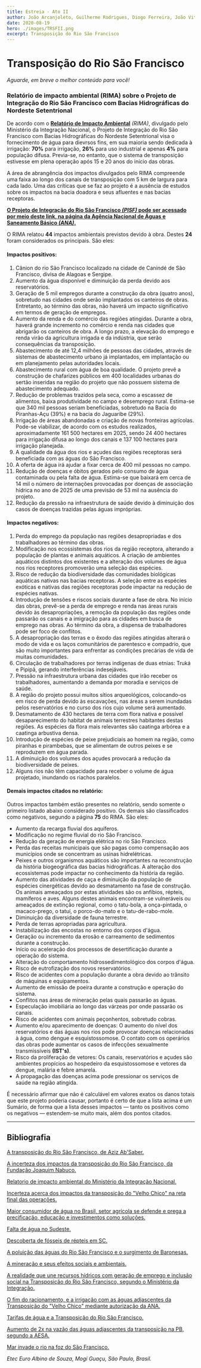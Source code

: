 ```yaml
---
title: Estreia - Ato II
author: João Arcanjoleto, Guilherme Rodrigues, Diogo Ferreira, João Vitor Eugênio, João Henrique Cadoni Negri, Pedro Ferreira Alves, Henrique Cipriano Alnselmo
date: 2020-08-19
hero: ./images/TRSFII.png
excerpt: Transposição do Rio São Francisco
---
```


# Transposição do Rio São Francisco


_Aguarde, em breve o melhor conteúdo para você!_


### Relatório de impacto ambiental **(RIMA)** sobre o Projeto de Integração do Rio São Francisco com Bacias Hidrográficas do Nordeste Setentrional


De acordo com o [**Relatório de Impacto Ambiental**](https://web.archive.org/web/20111130061526/http://www.integracao.gov.br/saofrancisco/integracao/rima.asp) _(RIMA)_, divulgado pelo Ministério da Integração Nacional, o Projeto de Integração do Rio São Francisco com Bacias Hidrográficas do Nordeste Setentrional visa o fornecimento de água para dievrsos fins, em sua maioria sendo dedicada à irrigação: **70%** para irrigação, **26%** para uso industrial e apenas **4%** para população difusa. Previa-se, no entanto, que o sistema de transposição estivesse em plena operação após 15 e 20 anos do início das obras.

A área de abrangência dos impactos divulgados pelo RIMA compreende uma faixa ao longo dos canais de transposição com 5 km de largura para cada lado. Uma das críticas que se faz ao projeto é a ausência de estudos sobre os impactos na bacia doadora e seus afluentes e nas bacias receptoras.

[**O Projeto de Integração do Rio São Francisco _(PISF)_ pode ser acessado por meio deste link, na página da Agência Nacional de Águas e Saneamento Básico _(ANA)_.**](https://www.ana.gov.br/regulacao/outorga-e-fiscalizacao/pisf)

O RIMA relatou **44** impactos ambientais previstos devido à obra. Destes **24** foram considerados os principais. São eles:

#### Impactos positivos:

1. Cânion do rio São Francisco localizado na cidade de Canindé de São Francisco, divisa de Alagoas e Sergipe.
2. Aumento da água disponível e diminuição da perda devido aos reservatórios.
3. Geração de 5 mil empregos durante a construção da obra (quatro anos), sobretudo nas cidades onde serão implantados os canteiros de obras. Entretanto, ao término das obras, não haverá um impacto significativo em termos de geração de empregos.
4. Aumento da renda e do comércio das regiões atingidas. Durante a obra, haverá grande incremento no comércio e renda nas cidades que abrigarão os canteiros de obra. A longo prazo, a elevação do emprego e renda virão da agricultura irrigada e da indústria, que serão consequências da transposição.
5. Abastecimento de até 12,4 milhões de pessoas das cidades, através de sistemas de abastecimento urbano já implantados, em implantação ou em planejamento pelas autoridades locais.
6. Abastecimento rural com água de boa qualidade. O projeto prevê a construção de chafarizes públicos em 400 localidades urbanas do sertão inseridas na região do projeto que não possuem sistema de abastecimento adequado.
7. Redução de problemas trazidos pela seca, como a escassez de alimentos, baixa produtividade no campo e desemprego rural. Estima-se que 340 mil pessoas seriam beneficiadas, sobretudo na Bacia do Piranhas-Açu (39%) e na bacia do Jaguaribe (29%).
8. Irrigação de áreas abandonadas e criação de novas fronteiras agrícolas. Pode-se viabilizar, de acordo com os estudos realizados, aproximadamente 161 500 hectares em 2025, sendo 24 400 hectares para irrigação difusa ao longo dos canais e 137 100 hectares para irrigação planejada.
9. A qualidade da água dos rios e açudes das regiões receptoras será beneficiada com as águas do São Francisco.
10. A oferta de água irá ajudar a fixar cerca de 400 mil pessoas no campo.
11. Redução de doenças e óbitos gerados pelo consumo de água contaminada ou pela falta de água. Estima-se que baixará em cerca de 14 mil o número de internações provocadas por doenças de associação hídrica no ano de 2025 de uma previsão de 53 mil na ausência do projeto.
12. Redução da pressão na infraestrutura de saúde devido à diminuição dos casos de doenças trazidas pelas águas impróprias.

#### Impactos negativos:

1. Perda do emprego da população nas regiões desapropriadas e dos trabalhadores ao término das obras.
2. Modificação nos ecossistemas dos rios da região receptora, alterando a população de plantas e animais aquáticos. A criação de ambientes aquáticos distintos dos existentes e a alteração dos volumes de água nos rios receptores promoverão uma seleção das espécies.
3. Risco de redução da biodiversidade das comunidades biológicas aquáticas nativas nas bacias receptoras. A seleção entre as espécies exóticas e nativas das regiões receptoras pode impactar na redução de espécies nativas.
4. Introdução de tensões e riscos sociais durante a fase de obra. No início das obras, prevê-se a perda de emprego e renda nas áreas rurais devido às desapropriações, a remoção da população das regiões onde passarão os canais e a imigração para as cidades em busca de emprego nas obras. Ao término da obra, a dispensa de trabalhadores pode ser foco de conflitos.
5. A desapropriação das terras e o êxodo das regiões atingidas alterará o modo de vida e os laços comunitários de parentesco e compadrio, que são muito importantes para enfrentar as condições precárias de vida de muitas comunidades.
6. Circulação de trabalhadores por terras indígenas de duas etnias: Truká e Pipipã, gerando interferências indesejáveis.
7. Pressão na infraestrutura urbana das cidades que irão receber os trabalhadores, aumentando a demanda por moradia e serviços de saúde.
8. A região do projeto possui muitos sítios arqueológicos, colocando-os em risco de perda devido às escavações, nas áreas a serem inundadas pelos reservatórios e no curso dos rios cujo volume será aumentado.
9. Desmatamento de 430 hectares de terra com flora nativa e possível desaparecimento do habitat de animais terrestres habitantes destas regiões. As espécies da flora mais relevantes são caatinga arbórea e a caatinga arbustiva densa.
10. Introdução de espécies de peixe prejudiciais ao homem na região, como piranhas e pirambebas, que se alimentam de outros peixes e se reproduzem em água parada.
11. A diminuição dos volumes dos açudes provocará a redução da biodiversidade de peixes.
12. Alguns rios não têm capacidade para receber o volume de água projetado, inundando os riachos paralelos.

#### Demais impactos citados no relatório:

Outros impactos também estão presentes no relatório, sendo somente o primeiro listado abaixo considerado positivo. Os demais são classificados como negativos, segundo a página **75** do RIMA. São eles:

- Aumento da recarga fluvial dos aquíferos.
- Modificação no regime fluvial do rio São Francisco.
- Redução da geração de energia elétrica no rio São Francisco.
- Perda das receitas municipais que são pagas como compensação aos municípios onde se concentram as usinas hidrelétricas.
- Peixes e outros organismos aquáticos são importantes na reconstrução da história biogeográfica das bacias hidrográficas. A alteração dos ecossistemas pode impactar no conhecimento da história da região.
- Aumento das atividades de caça e diminuição da população de espécies cinergéticas devido ao desmatamento na fase de construção. Os animais ameaçados por estas atividades são os anfíbios, répteis, mamíferos e aves. Alguns destes animais encontram-se vulneráveis ou ameaçados de extinção regional, como o tatu-bola, a onça-pintada, o macaco-prego, o tatuí, o porco-do-mato e o tatu-de-rabo-mole.
- Diminuição da diversidade de fauna terrestre.
- Perda de terras apropriadas para agricultura.
- Instabilização das encostas no entorno dos corpos d'água.
- Geração ou incremento da erosão e carreamento de sedimentos durante a construção.
- Início ou aceleração dos processos de desertificação durante a operação do sistema.
- Alteração do comportamento hidrossedimentológico dos corpos d'água.
- Risco de eutrofização dos novos reservatórios.
- Risco de acidentes com a população durante a obra devido ao trânsito de máquinas e equipamentos.
- Aumento de emissão de poeira durante a construção e operação do sistema.
- Conflitos nas áreas de mineração pelas quais passarão as águas.
- Especulação imobiliária ao longo das várzeas por onde passarão os canais.
- Risco de acidentes com animais peçonhentos, sobretudo cobras.
- Aumento e/ou aparecimento de doenças: O aumento do nível dos reservatórios e das águas nos rios pode provocar doenças relacionadas à água, como dengue e esquistossomose. O contato com os operários das obras pode aumentar os casos de infecções sexualmente transmissíveis **(IST's)**.
- Risco da proliferação de vetores: Os canais, reservatórios e açudes são ambientes propícios ao hospedeiro da esquistossomose e vetores da dengue, malária e febre amarela.
- A propagação das doenças acima pode pressionar os serviços de saúde na região atingida.

É necessário afirmar que não é calculável em valores exatos os danos totais que este projeto poderia causar, portanto é certo de que a lista acima é um Sumário, de forma que a lista desses impactos — tanto os positivos como os negativos — estendem-se muito mais, além dos pontos citados.

---


## Bibliografia

[A transposição do Rio São Francisco, de Aziz Ab'Saber.](https://www.revistas.usp.br/revusp/article/download/13527/15345/ "Porta de Revistas da USP")

[A incerteza dos impactos da transposição do Rio São Francisco, da Fundação Joaquim Nabuco.](https://www.fundaj.gov.br/index.php/transposicao-do-rio-sao-francisco/11594-com-mais-de-90-da-transposicao-concluida-impactos-ambientais-no-rio-sao-francisco-ainda-sao-incertos "Fundação Joaquim Nabuco")

[Relatorio de impacto ambiental do Ministério da Integração Nacional.](https://web.archive.org/web/20111130061526/http://www.integracao.gov.br/saofrancisco/integracao/rima.asp)

[Incerteza acerca dos impactos da transposição do "Velho Chico" na reta final das operações.](https://g1.globo.com/natureza/desafio-natureza/noticia/2019/12/21/com-mais-de-90percent-da-transposicao-concluida-impactos-ambientais-no-rio-sao-francisco-ainda-sao-incertos.ghtml)

[Maior consumidor de água no Brasil, setor agrícola se defende e prega a precificação, educação e investimentos como soluções.](http://arquivos.ana.gov.br/institucional/sag/CobrancaUso/Noticias/BrasilPost-MaiorConsumidorDeAguaSetorAgricolaSeDefendeEPregaAPrecificacao,EducacaoEInvestimentos.pdf)

[Falta de água no Sudeste.](https://www.huffpostbrasil.com/2015/01/23/quase-77-milhoes-de-brasileiros-de-sao-paulo-rio-de-janeiro-e-m_n_6530776.html?utm_hp_ref=br-agencia-nacional-de-aguas)

[Descoberta de fósseis de répteis em SC.](https://g1.globo.com/sc/santa-catarina/noticia/2020/05/19/fosseis-de-repteis-que-viveram-antes-dos-dinossauros-sao-descobertos-em-sc.ghtml)

[A poluição das águas do Rio São Francisco e o surgimento de Baronesas.](https://g1.globo.com/ba/bahia/noticia/2020/06/03/trecho-do-rio-sao-francisco-e-tomado-por-baronesas-e-coordenador-de-comite-critica-estamos-ingerindo-agua-poluida.ghtml)

[A mineração e seus efeitos sociais e ambientais.](https://www.em.com.br/app/noticia/gerais/2019/02/17/interna_gerais,1031029/como-a-mineracao-devora-montanhas-e-amedronta-moradores-ao-redor-de-bh.shtml)

[A realidade que une recursos hídricos com geração de emprego e inclusão social na Transposição do Rio São Francisco, segundo o Ministério da Integração.](https://web.archive.org/web/20101031105416/http://www.mi.gov.br/saofrancisco/noticias/noticia.asp?id=3135)

[O fim do racionamento, e a irrigação com as águas adjascentes da Transposição do "Velho Chico" mediante autorização da ANA.](https://g1.globo.com/pb/paraiba/noticia/ana-autoriza-irrigacao-com-agua-da-transposicao-e-fim-de-racionamento-na-pb.ghtml)

[Tarifas de água e a Transposição do Rio São Francisco.](https://politica.estadao.com.br/noticias/geral,transposicao-do-rio-sao-francisco-esbarra-em-preco-da-tarifa-de-agua,816577)

[Aumento de 2x na vazão das águas adjascentes da transposição na PB, segundo a AESA.](https://g1.globo.com/pb/paraiba/noticia/vazao-de-agua-da-transposicao-do-rio-sao-francisco-para-a-pb-deve-dobrar-diz-aesa.ghtml)

[Mar invade o rio na foz do São Francisco.](https://agenciadenoticias.ibge.gov.br/agencia-noticias/2012-agencia-de-noticias/noticias/23353-mar-invade-o-rio-na-foz-do-sao-francisco#:~:text=A%20ilha%20do%20Cabe%C3%A7o%20fica,Sergipe%2C%20e%20des%C3%A1gua%20no%20Atl%C3%A2ntico.&text=De%20l%C3%A1%20pra%20c%C3%A1%2C%20o%20mar%20derrubou%20tudo%20sem%20parar)


_Etec Euro Albino de Souza, Mogi Guaçu, São Paulo, Brasil._

